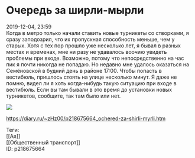 Очередь за ширли-мырли
=======================

   
 2019-12-04, 23:59   
  Когда в метро только начали ставить новые турникеты со створками, я сразу заподозрил, что их пропускная способность меньше, чем у старых. Хотя с тех пор прошло уже несколько лет, я бывал в разных местах и временах, мне ни разу не удавалось воочию увидеть проблемы при входе. Возможно, потому что непосредственно на час пик я почти никогда не попадаю. Но недавно мне удалось оказаться на Семёновской в будний день в районе 17:00. Чтобы попасть в вестибюль, пришлось стоять на улице несколько минут. Я даже не помню, видел ли я хоть когда-нибудь такую ситуацию при входе в вестибюль. Если вы там бывали в это время до установки новых турникетов, сообщите, так там было или нет.   
   
   [![](https://i.imgur.com/gl6sp0ll.jpg)](https://i.imgur.com/gl6sp0l.jpg)     
    
 <https://diary.ru/~zHz00/p218675664_ochered-za-shirli-myrli.htm>   
   
 Теги:   
 [[Ая]]   
 [[Общественный транспорт]]   
 ID: p218675664